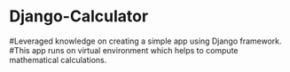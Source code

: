 # Django-Calculator
#Leveraged knowledge on creating a simple app using Django framework. 
#This app runs on virtual environment which helps to compute mathematical calculations.

